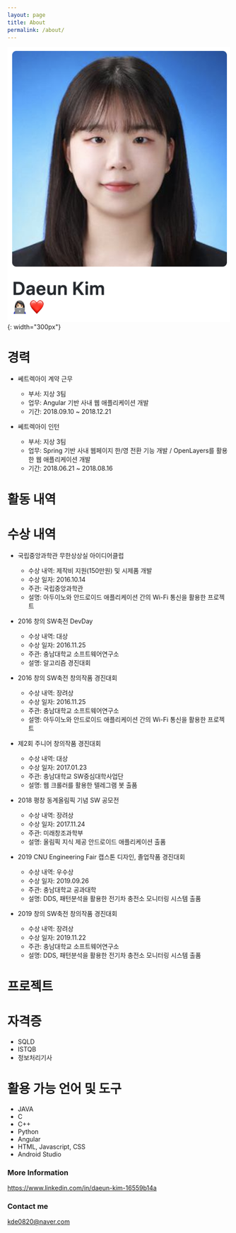 ```yaml
---
layout: page
title: About
permalink: /about/
---
```


![Profile](./images/about-profile.png){: width="300px"}

# 경력
- 쎄트렉아이 계약 근무
    - 부서: 지상 3팀
    - 업무: Angular 기반 사내 웹 애플리케이션 개발
    - 기간: 2018.09.10 ~ 2018.12.21  
  
- 쎄트렉아이 인턴
    - 부서: 지상 3팀
    - 업무: Spring 기반 사내 웹페이지 한/영 전환 기능 개발 / OpenLayers를 활용한 웹 애플리케이션 개발
    - 기간: 2018.06.21 ~ 2018.08.16

# 활동 내역

# 수상 내역
- 국립중앙과학관 무한상상실 아이디어클럽
    - 수상 내역: 제작비 지원(150만원) 및 시제품 개발
    - 수상 일자: 2016.10.14
    - 주관: 국립중앙과학관
    - 설명: 아두이노와 안드로이드 애플리케이션 간의 Wi-Fi 통신을 활용한 프로젝트  
  
- 2016 창의 SW축전 DevDay
    - 수상 내역: 대상
    - 수상 일자: 2016.11.25
    - 주관: 충남대학교 소프트웨어연구소
    - 설명: 알고리즘 경진대회  
  
- 2016 창의 SW축전 창의작품 경진대회
    - 수상 내역: 장려상
    - 수상 일자: 2016.11.25
    - 주관: 충남대학교 소프트웨어연구소
    - 설명: 아두이노와 안드로이드 애플리케이션 간의 Wi-Fi 통신을 활용한 프로젝트  
  
- 제2회 주니어 창의작품 경진대회
    - 수상 내역: 대상
    - 수상 일자: 2017.01.23
    - 주관: 충남대학교 SW중심대학사업단
    - 설명: 웹 크롤러를 활용한 텔레그램 봇 출품  
  
- 2018 평창 동계올림픽 기념 SW 공모전
    - 수상 내역: 장려상
    - 수상 일자: 2017.11.24
    - 주관: 미래창조과학부
    - 설명: 올림픽 지식 제공 안드로이드 애플리케이션 출품  
  
- 2019 CNU Engineering Fair 캡스톤 디자인, 졸업작품 경진대회
    - 수상 내역: 우수상
    - 수상 일자: 2019.09.26
    - 주관: 충남대학교 공과대학
    - 설명: DDS, 패턴분석을 활용한 전기차 충전소 모니터링 시스템 출품  
  
- 2019 창의 SW축전 창의작품 경진대회
    - 수상 내역: 장려상
    - 수상 일자: 2019.11.22
    - 주관: 충남대학교 소프트웨어연구소
    - 설명: DDS, 패턴분석을 활용한 전기차 충전소 모니터링 시스템 출품  
  
# 프로젝트

# 자격증
- SQLD
- ISTQB
- 정보처리기사

# 활용 가능 언어 및 도구
- JAVA
- C
- C++
- Python
- Angular
- HTML, Javascript, CSS
- Android Studio

### More Information

<https://www.linkedin.com/in/daeun-kim-16559b14a>

### Contact me

[kde0820@naver.com](mailto:kde0820@naver.com)